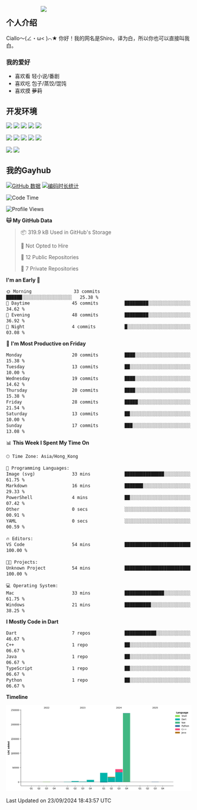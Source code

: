 <img align='right' src='https://img2.moeblog.vip/images/eCva.png' width='410px'>

## 个人介绍
Ciallo～(∠・ω< )⌒★ 你好！我的网名是Shiro，译为白，所以你也可以直接叫我白。

### 我的爱好

* 喜欢看 轻小说/番剧
* 喜欢吃 包子/蒸饺/馄饨
* 喜欢摸 ~~萝莉~~

## 开发环境
[![](https://img.shields.io/badge/Windows-11-blue?style=flat-square&logo=windows&logoColor=white)](https://www.microsoft.com/windows/get-windows-11)
[![](https://img.shields.io/badge/Macos-Sonoma-black?style=flat-square&logo=apple&logoColor=white)](https://www.apple.com/hk/en/macos/sonoma/)
[![](https://img.shields.io/badge/Debian-12-d0024d?style=flat-square&logo=debian&logoColor=white)](https://www.debian.org/)
[![](https://img.shields.io/badge/AlmaLinux-9-0f4266?style=flat-square&logo=almalinux&logoColor=white)](https://almalinux.org/)
[![](https://img.shields.io/badge/Windows%20Server-2012-blue?style=flat-square&logo=windows&logoColor=white)](https://www.microsoft.com/windows-server)

[![](https://img.shields.io/badge/Vivobook-PRO_16-f45a00?style=flat-square&logo=RepublicofGamers&logoColor=white)](https://www.asus.com.cn/laptops/for-creators/vivobook/vivobook-pro-16-oled-k6602/)
[![](https://img.shields.io/badge/Mac_Studio-M1_Max-black?style=flat-square&logo=apple&logoColor=white)](https://www.apple.com/hk/en/mac-studio/)
[![](https://img.shields.io/badge/Mi-MIX4-f45a00?style=flat-square&logo=xiaomi&logoColor=white)](https://www.mi.com/)
[![](https://img.shields.io/badge/SONY-WF1000XM4-f3c74a?style=flat-square)](https://www.sony.com.hk/zh/headphones/products/wf-1000xm4)
[![](https://img.shields.io/badge/Yubikey-5_NFC-9bc930?style=flat-square&logo=yubico&logoColor=9bc930)](https://www.yubico.com/hk/product/yubikey-5-nfc/)

[![](https://img.shields.io/badge/IDE-Visual_Studio_Code-blue?style=flat-square&logo=visual-studio-code&logoColor=white)](https://code.visualstudio.com/)
[![](https://img.shields.io/badge/IDE-JetBrains-black?style=flat-square&logo=jetbrains&logoColor=white)](https://code.visualstudio.com/)
## 我的Gayhub
[![GitHub 数据](https://github-readme-stats.vercel.app/api?username=verymoe)]()
[![编码时长统计](https://github-readme-stats.vercel.app/api/wakatime?username=shiro)]()

<!--START_SECTION:waka-->
![Code Time](http://img.shields.io/badge/Code%20Time-362%20hrs%2058%20mins-blue)

![Profile Views](http://img.shields.io/badge/Profile%20Views-0-blue)

**🐱 My GitHub Data** 

> 📦 319.9 kB Used in GitHub's Storage 
 > 
> 🚫 Not Opted to Hire
 > 
> 📜 12 Public Repositories 
 > 
> 🔑 7 Private Repositories 
 > 
**I'm an Early 🐤** 

```text
🌞 Morning                33 commits          ██████░░░░░░░░░░░░░░░░░░░   25.38 % 
🌆 Daytime                45 commits          █████████░░░░░░░░░░░░░░░░   34.62 % 
🌃 Evening                48 commits          █████████░░░░░░░░░░░░░░░░   36.92 % 
🌙 Night                  4 commits           █░░░░░░░░░░░░░░░░░░░░░░░░   03.08 % 
```
📅 **I'm Most Productive on Friday** 

```text
Monday                   20 commits          ████░░░░░░░░░░░░░░░░░░░░░   15.38 % 
Tuesday                  13 commits          ██░░░░░░░░░░░░░░░░░░░░░░░   10.00 % 
Wednesday                19 commits          ████░░░░░░░░░░░░░░░░░░░░░   14.62 % 
Thursday                 20 commits          ████░░░░░░░░░░░░░░░░░░░░░   15.38 % 
Friday                   28 commits          █████░░░░░░░░░░░░░░░░░░░░   21.54 % 
Saturday                 13 commits          ██░░░░░░░░░░░░░░░░░░░░░░░   10.00 % 
Sunday                   17 commits          ███░░░░░░░░░░░░░░░░░░░░░░   13.08 % 
```


📊 **This Week I Spent My Time On** 

```text
🕑︎ Time Zone: Asia/Hong_Kong

💬 Programming Languages: 
Image (svg)              33 mins             ███████████████░░░░░░░░░░   61.75 % 
Markdown                 16 mins             ███████░░░░░░░░░░░░░░░░░░   29.33 % 
PowerShell               4 mins              ██░░░░░░░░░░░░░░░░░░░░░░░   07.42 % 
Other                    0 secs              ░░░░░░░░░░░░░░░░░░░░░░░░░   00.91 % 
YAML                     0 secs              ░░░░░░░░░░░░░░░░░░░░░░░░░   00.59 % 

🔥 Editors: 
VS Code                  54 mins             █████████████████████████   100.00 % 

🐱‍💻 Projects: 
Unknown Project          54 mins             █████████████████████████   100.00 % 

💻 Operating System: 
Mac                      33 mins             ███████████████░░░░░░░░░░   61.75 % 
Windows                  21 mins             ██████████░░░░░░░░░░░░░░░   38.25 % 
```

**I Mostly Code in Dart** 

```text
Dart                     7 repos             ████████████░░░░░░░░░░░░░   46.67 % 
C++                      1 repo              ██░░░░░░░░░░░░░░░░░░░░░░░   06.67 % 
Java                     1 repo              ██░░░░░░░░░░░░░░░░░░░░░░░   06.67 % 
TypeScript               1 repo              ██░░░░░░░░░░░░░░░░░░░░░░░   06.67 % 
Python                   1 repo              ██░░░░░░░░░░░░░░░░░░░░░░░   06.67 % 
```



**Timeline**

![Lines of Code chart](https://raw.githubusercontent.com/verymoe/verymoe/main/assets/bar_graph.png)


 Last Updated on 23/09/2024 18:43:57 UTC
<!--END_SECTION:waka-->
